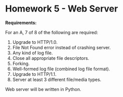 Homework 5 - Web Server
=======================

**Requirements:**

For an A, 7 of 8 of the following are required:

1. Upgrade to HTTP/1.0.
2. File Not Found error instead of crashing server.
3. Any kind of log file.
4. Close all appropriate file descriptors.
5. Forking.
6. Well-formed log file (combined log file format).
7. Upgrade to HTTP/1.1.
8. Server at least 3 different file/media types.

Web server will be written in Python.






